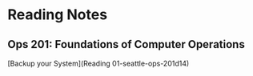 # Reading Notes

## Ops 201: Foundations of Computer Operations

[Backup your System](Reading 01-seattle-ops-201d14)
